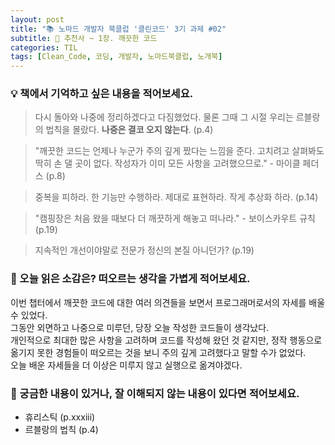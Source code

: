```yaml
---
layout: post
title: "📚 노마드 개발자 북클럽 '클린코드' 3기 과제 #02"
subtitle: 🔖 추천사 ~ 1장. 깨끗한 코드
categories: TIL
tags: [Clean_Code, 코딩, 개발자, 노마드북클럽, 노개북]
---
```


### 💡 책에서 기억하고 싶은 내용을 적어보세요.

> 다시 돌아와 나중에 정리하겠다고 다짐했었다.
> 물론 그때 그 시절 우리는 르블랑의 법칙을 몰랐다. **나중은 결코 오지 않는다**. (p.4)

> "깨끗한 코드는 언제나 누군가 주의 깊게 짰다는 느낌을 준다. 고치려고 살펴봐도 딱히 손 댈 곳이 없다. 작성자가 이미 모든 사항을 고려했으므로." - 마이클 페더스 (p.8)

> 중복을 피하라. 한 기능만 수행하라. 제대로 표현하라. 작게 추상화 하라. (p.14)

> "캠핑장은 처음 왔을 때보다 더 깨끗하게 해놓고 떠나라." - 보이스카우트 규칙 (p.19)

> 지속적인 개선이야말로 전문가 정신의 본질 아니던가? (p.19)

### 💭 오늘 읽은 소감은? 떠오르는 생각을 가볍게 적어보세요.

이번 챕터에서 깨끗한 코드에 대한 여러 의견들을 보면서 프로그래머로서의 자세를 배울 수 있었다.<br>
그동안 외면하고 나중으로 미루던, 당장 오늘 작성한 코드들이 생각났다.<br>
개인적으로 최대한 많은 사항을 고려하며 코드를 작성해 왔던 것 같지만, 정작 행동으로 옮기지 못한 경험들이 떠오르는 것을 보니 주의 깊게 고려했다고 말할 수가 없었다. <br>
오늘 배운 자세들을 더 이상은 미루지 않고 실행으로 옮겨야겠다.

### 🤔 궁금한 내용이 있거나, 잘 이해되지 않는 내용이 있다면 적어보세요.

- 휴리스틱 (p.xxxiii)
- 르블랑의 법칙 (p.4)
